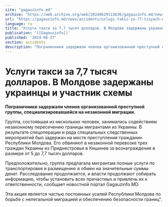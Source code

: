 ```yaml
---
site: "gagauzinfo.md"
archive: "https://web.archive.org/web/20240629113636/gagauzinfo.md/news/accidents/uslugi-taksi-za-77-tisyach-dollarov-v-moldove-zaderzhani-ukraintsi-i-uchastnik-shemi"
url: "https://gagauzinfo.md/news/accidents/uslugi-taksi-za-77-tisyach-dollarov-v-moldove-zaderzhani-ukraintsi-i-uchastnik-shemi"
language: ru
title: "Услуги такси за 7,7 тысяч долларов. В Молдове задержаны украинцы и участник схемы"
publication: '[[Gagauzinfo]]'
published: '2024-06-27'
section: accidents
description: "Пограничники задержали членов организованной преступной группы, специализировавшейся на незаконной миграции."
---
```


# Услуги такси за 7,7 тысяч долларов. В Молдове задержаны украинцы и участник схемы

**Пограничники задержали членов организованной преступной группы, специализировавшейся на незаконной миграции.**

Группа, состоявшая из нескольких человек, занималась содействием незаконному пересечению границы мигрантами из Украины. В результате спецоперации и ряда специальных следственных мероприятий был задержан на месте преступления гражданин Республики Молдова. Его обвиняют в незаконной перевозке трех граждан Украины из Приднестровья в Кишинев за вознаграждение в размере от 5 до 7,7 тысяч долларов.

Предположительно, группа предлагала мигрантам полные услуги по транспортировке и размещению в обмен на значительные суммы денег. Расследование продолжается, и власти продолжают собирать информацию, чтобы установить всех причастных и привлечь их к ответственности, сообщает новостной портал Gagauzinfo.MD.

Эта акция является частью постоянных усилий Республики Молдова по борьбе с нелегальной миграцией и обеспечению безопасности границ".